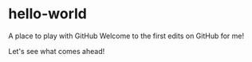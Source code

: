 # hello-world
A place to play with GitHub
Welcome to the first edits on GitHub for me!

Let's see what comes ahead!
